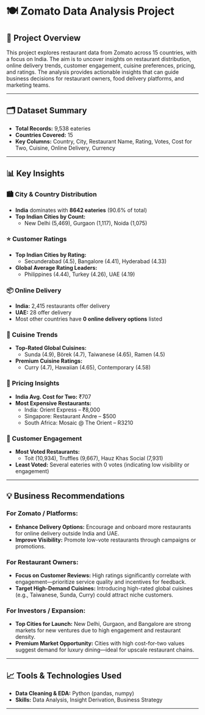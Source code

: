 # 🍽️ Zomato Data Analysis Project

## 📌 Project Overview

This project explores restaurant data from Zomato across 15 countries, with a focus on India. The aim is to uncover insights on restaurant distribution, online delivery trends, customer engagement, cuisine preferences, pricing, and ratings. The analysis provides actionable insights that can guide business decisions for restaurant owners, food delivery platforms, and marketing teams.

---

## 🗂️ Dataset Summary

- **Total Records:** 9,538 eateries
- **Countries Covered:** 15
- **Key Columns:** Country, City, Restaurant Name, Rating, Votes, Cost for Two, Cuisine, Online Delivery, Currency

---

## 📊 Key Insights

### 🏙️ City & Country Distribution
-  **India** dominates with **8642 eateries** (90.6% of total)
- **Top Indian Cities by Count:**  
  - New Delhi (5,469), Gurgaon (1,117), Noida (1,075)

### ⭐ Customer Ratings
- **Top Indian Cities by Rating:**  
  - Secunderabad (4.5), Bangalore (4.41), Hyderabad (4.33)
- **Global Average Rating Leaders:**  
  - Philippines (4.44), Turkey (4.26), UAE (4.19)

### 📦 Online Delivery
- **India:** 2,415 restaurants offer delivery  
- **UAE:** 28 offer delivery  
- Most other countries have **0 online delivery options** listed

### 🍲 Cuisine Trends
- **Top-Rated Global Cuisines:**  
  - Sunda (4.9), Börek (4.7), Taiwanese (4.65), Ramen (4.5)
- **Premium Cuisine Ratings:**  
  - Curry (4.7), Hawaiian (4.65), Contemporary (4.58)

### 🧾 Pricing Insights
- **India Avg. Cost for Two:** ₹707  
- **Most Expensive Restaurants:**  
  - India: Orient Express – ₹8,000  
  - Singapore: Restaurant Andre – $500  
  - South Africa: Mosaic @ The Orient – R3210

### 💬 Customer Engagement
- **Most Voted Restaurants:**  
  - Toit (10,934), Truffles (9,667), Hauz Khas Social (7,931)
- **Least Voted:** Several eateries with 0 votes (indicating low visibility or engagement)

---

## 💡 Business Recommendations

### For Zomato / Platforms:
- **Enhance Delivery Options:** Encourage and onboard more restaurants for online delivery outside India and UAE.
- **Improve Visibility:** Promote low-vote restaurants through campaigns or promotions.

### For Restaurant Owners:
- **Focus on Customer Reviews:** High ratings significantly correlate with engagement—prioritize service quality and incentives for feedback.
- **Target High-Demand Cuisines:** Introducing high-rated global cuisines (e.g., Taiwanese, Sunda, Curry) could attract niche customers.

### For Investors / Expansion:
- **Top Cities for Launch:** New Delhi, Gurgaon, and Bangalore are strong markets for new ventures due to high engagement and restaurant density.
- **Premium Market Opportunity:** Cities with high cost-for-two values suggest demand for luxury dining—ideal for upscale restaurant chains.

---

## 📈 Tools & Technologies Used

- **Data Cleaning & EDA:** Python (pandas, numpy)
- **Skills:** Data Analysis, Insight Derivation, Business Strategy

---
